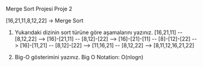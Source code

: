 Merge Sort Projesi
Proje 2

[16,21,11,8,12,22] -> Merge Sort

1) Yukarıdaki dizinin sort türüne göre aşamalarını yazınız.
[16,21,11] -- [8,12,22]  -->
[16]-[21,11] -- [8,12]-[22] -->
[16]-[21]-[11] -- [8]-[12]-[22] -->
[16]-[11,21] -- [8,12]-[22] -->
[11,16,21] -- [8,12,22] -->
[8,11,12,16,21,22]

2) Big-O gösterimini yazınız.
Big O Notation: O(nlogn)
